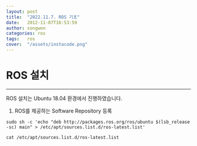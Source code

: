 ```yaml
---
layout: post
title:  "2022.11.7. ROS 기초"
date:   2012-11-07T16:53:59
author: songwon
categories: ros
tags:	ros
cover:  "/assets/instacode.png"
---
```

# ROS 설치
---
 ROS 설치는 Ubuntu 18.04 환경에서 진행하였습니다.
 
1. ROS를 제공하는 Software Repository 등록

  `sudo sh -c 'echo "deb http://packages.ros.org/ros/ubuntu $(lsb_release -sc) main" > /etc/apt/sources.list.d/ros-latest.list'`
  
  `cat /etc/apt/sources.list.d/ros-latest.list`

